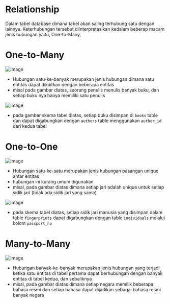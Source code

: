 # Relationship

Dalam tabel database dimana tabel akan saling terhubung satu dengan lainnya. Keterhubungan tersebut diinterpretasikan kedalam beberap macam jenis hubungan yaitu, One-to-Many, 


# One-to-Many

![image](https://github.com/akmalhsn/SQL/assets/149208628/039f2cbd-a23a-4b35-aa94-0b631d816c6a)

- Hubungan satu-ke-banyak merupakan jenis hubungan dimana satu entitas dapat dikaitkan dengan beberapa entitas
- misal pada gambar diatas,  seorang penulis menulis banyak buku, dan setiap buku nya hanya memiliki satu penulis

![image](https://github.com/akmalhsn/SQL/assets/149208628/c43314a8-4317-44ba-a100-a61d7f13eeaa)

- pada gambar skema tabel diatas, setiap buku disimpan di `books` table dan dapat digabungkan dengan `authors` table menggunakan `author_id` dari kedua tabel 



# One-to-One

![image](https://github.com/akmalhsn/SQL/assets/149208628/1fb514bd-f278-4495-b834-7a822894d9fe)

- Hubungan satu-ke-satu merupakan jenis hubungan pasangan unique antar entitas
- hubungan ini kurang umum digunakan
- misal, pada gambar diatas dimana setiap jari adalah unique untuk setiap sidik jari (tidak ada sidik jari yang sama)

![image](https://github.com/akmalhsn/SQL/assets/149208628/a653ad21-22a3-475e-b81a-a984faaa2b16)

- pada skema tabel diatas, setiap sidik jari manusia yang disimpan dalam table `fingerprints` dapat digabungkan dengan table `individuals` melalui kolom `passport_no` 

# Many-to-Many

![image](https://github.com/akmalhsn/SQL/assets/149208628/dc610db8-948b-49d4-9f06-58a80b3ff3eb)

- Hubungan banyak-ke-banyak merupakan jenis hubungan yang terjadi ketika satu entitas di tabel pertama dapat berhubungan dengan banyak entitas di tabel kedua, dan sebaliknya
- misal, pada gambar diatas dimana setiap negara memilik beberapa bahasa resmi dan setiap bahasa dapat dijadikan sebagai bahasa resmi banyak negara

  

